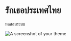 # รักเธอประเทศไทย

ทดสอบระบบ

![A screenshot of your theme](https://f.cloud.github.com/assets/69169/2289498/4c3cb0ec-a009-11e3-8dbd-077ee11741e5.gif)
